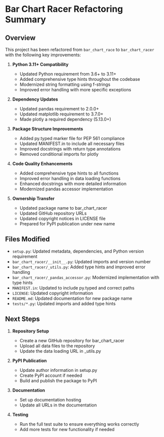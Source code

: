 # Bar Chart Racer Refactoring Summary

## Overview

This project has been refactored from `bar_chart_race` to `bar_chart_racer` with the following key improvements:

1. **Python 3.11+ Compatibility**
   - Updated Python requirement from 3.6+ to 3.11+
   - Added comprehensive type hints throughout the codebase
   - Modernized string formatting using f-strings
   - Improved error handling with more specific exceptions

2. **Dependency Updates**
   - Updated pandas requirement to 2.0.0+
   - Updated matplotlib requirement to 3.7.0+
   - Made plotly a required dependency (5.13.0+)

3. **Package Structure Improvements**
   - Added py.typed marker file for PEP 561 compliance
   - Updated MANIFEST.in to include all necessary files
   - Improved docstrings with return type annotations
   - Removed conditional imports for plotly

4. **Code Quality Enhancements**
   - Added comprehensive type hints to all functions
   - Improved error handling in data loading functions
   - Enhanced docstrings with more detailed information
   - Modernized pandas accessor implementation

5. **Ownership Transfer**
   - Updated package name to bar_chart_racer
   - Updated GitHub repository URLs
   - Updated copyright notices in LICENSE file
   - Prepared for PyPI publication under new name

## Files Modified

- `setup.py`: Updated metadata, dependencies, and Python version requirement
- `bar_chart_racer/__init__.py`: Updated imports and version number
- `bar_chart_racer/_utils.py`: Added type hints and improved error handling
- `bar_chart_racer/_pandas_accessor.py`: Modernized implementation with type hints
- `MANIFEST.in`: Updated to include py.typed and correct paths
- `LICENSE`: Updated copyright information
- `README.md`: Updated documentation for new package name
- `tests/*.py`: Updated imports and added type hints

## Next Steps

1. **Repository Setup**
   - Create a new GitHub repository for bar_chart_racer
   - Upload all data files to the repository
   - Update the data loading URL in _utils.py

2. **PyPI Publication**
   - Update author information in setup.py
   - Create PyPI account if needed
   - Build and publish the package to PyPI

3. **Documentation**
   - Set up documentation hosting
   - Update all URLs in the documentation

4. **Testing**
   - Run the full test suite to ensure everything works correctly
   - Add more tests for new functionality if needed